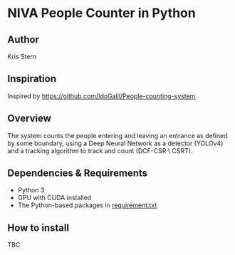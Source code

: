 # NIVA People Counter in Python

## Author
Kris Stern

## Inspiration
Inspired by https://github.com/IdoGalil/People-counting-system.

## Overview
The system counts the people entering and leaving an entrance as defined by some boundary, 
using a Deep Neural Network as a detector (YOLOv4) and a tracking algorithm to track and count (DCF-CSR \ CSRT). 

## Dependencies & Requirements
* Python 3
* GPU with CUDA installed
* The Python-based packages in [requirement.txt](./requirements.txt)

## How to install
TBC

